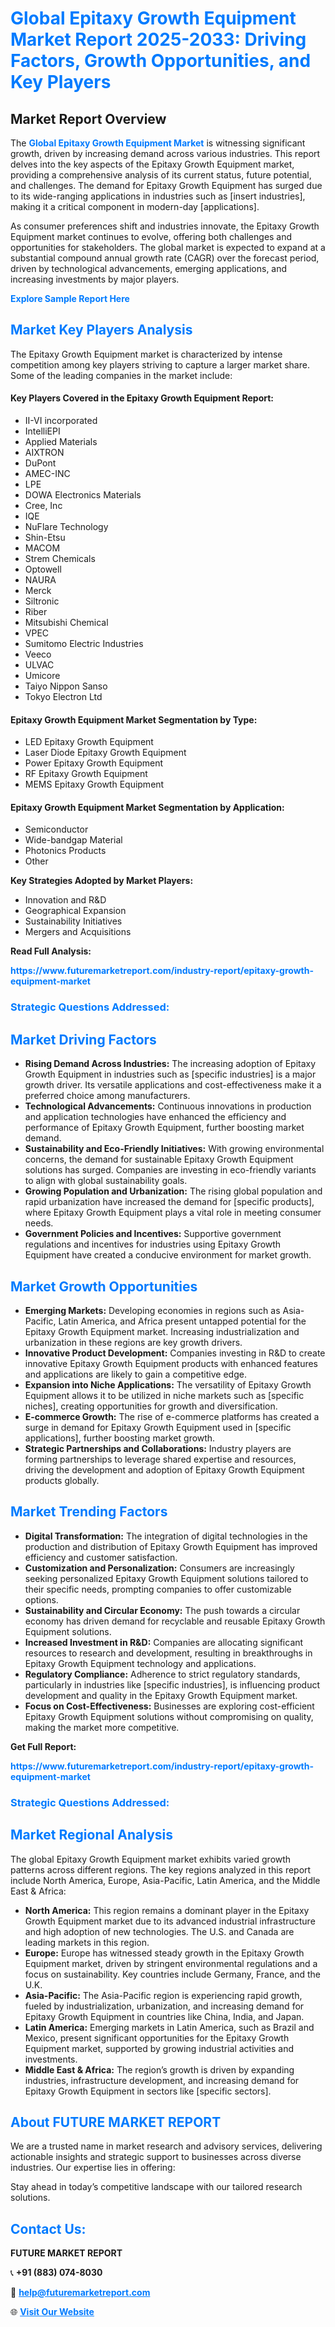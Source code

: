 <h1 style="color: #007BFF;">Global Epitaxy Growth Equipment Market Report 2025-2033: Driving Factors, Growth Opportunities, and Key Players</h1>

<section id="overview">
<h2>Market Report Overview</h2>
<p>The <a href="https://www.futuremarketreport.com/industry-report/epitaxy-growth-equipment-market" style="color: #007BFF; text-decoration: none;"><strong>Global Epitaxy Growth Equipment Market</strong></a> is witnessing significant growth, driven by increasing demand across various industries. This report delves into the key aspects of the Epitaxy Growth Equipment market, providing a comprehensive analysis of its current status, future potential, and challenges. The demand for Epitaxy Growth Equipment has surged due to its wide-ranging applications in industries such as [insert industries], making it a critical component in modern-day [applications].</p>
<p>As consumer preferences shift and industries innovate, the Epitaxy Growth Equipment market continues to evolve, offering both challenges and opportunities for stakeholders. The global market is expected to expand at a substantial compound annual growth rate (CAGR) over the forecast period, driven by technological advancements, emerging applications, and increasing investments by major players.</p>
</section>

<section id="overview">
<p><a href="https://www.futuremarketreport.com/request-sample/reportId=82227" style="color: #007BFF; text-decoration: none;"><strong>Explore Sample Report Here</strong></a></p>
</section>

<section id="key-players">
<h2 style="color: #007BFF;">Market Key Players Analysis</h2>
<p>The Epitaxy Growth Equipment market is characterized by intense competition among key players striving to capture a larger market share. Some of the leading companies in the market include:</p>
<h4>Key Players Covered in the Epitaxy Growth Equipment Report:</h4>
<ul><li>II-VI incorporated</li><li>IntelliEPI</li><li>Applied Materials</li><li>AIXTRON</li><li>DuPont</li><li>AMEC-INC</li><li>LPE</li><li>DOWA Electronics Materials</li><li>Cree, Inc</li><li>IQE</li><li>NuFlare Technology</li><li>Shin-Etsu</li><li>MACOM</li><li>Strem Chemicals</li><li>Optowell</li><li>NAURA</li><li>Merck</li><li>Siltronic</li><li>Riber</li><li>Mitsubishi Chemical</li><li>VPEC</li><li>Sumitomo Electric Industries</li><li>Veeco</li><li>ULVAC</li><li>Umicore</li><li>Taiyo Nippon Sanso</li><li>Tokyo Electron Ltd</li></ul>
<h4>Epitaxy Growth Equipment Market Segmentation by Type:</h4>
<ul><li>LED Epitaxy Growth Equipment</li><li>Laser Diode Epitaxy Growth Equipment</li><li>Power Epitaxy Growth Equipment</li><li>RF Epitaxy Growth Equipment</li><li>MEMS Epitaxy Growth Equipment</li></ul>

<h4>Epitaxy Growth Equipment Market Segmentation by Application:</h4>
<ul><li>Semiconductor</li><li>Wide-bandgap Material</li><li>Photonics Products</li><li>Other</li></ul>
<p><strong>Key Strategies Adopted by Market Players:</strong></p>
<ul>
<li>Innovation and R&D</li>
<li>Geographical Expansion</li>
<li>Sustainability Initiatives</li>
<li>Mergers and Acquisitions</li>
</ul>
</section>

<section>
<p><strong>Read Full Analysis: </strong></p><a href="https://www.futuremarketreport.com/industry-report/epitaxy-growth-equipment-market" style="color: #007BFF; text-decoration: none;"><strong>https://www.futuremarketreport.com/industry-report/epitaxy-growth-equipment-market</strong></a>
<h3 style="color: #007BFF;">Strategic Questions Addressed:</h3>
</section>

<section id="driving-factors">
<h2 style="color: #007BFF;">Market Driving Factors</h2>
<ul>
<li><strong>Rising Demand Across Industries:</strong> The increasing adoption of Epitaxy Growth Equipment in industries such as [specific industries] is a major growth driver. Its versatile applications and cost-effectiveness make it a preferred choice among manufacturers.</li>
<li><strong>Technological Advancements:</strong> Continuous innovations in production and application technologies have enhanced the efficiency and performance of Epitaxy Growth Equipment, further boosting market demand.</li>
<li><strong>Sustainability and Eco-Friendly Initiatives:</strong> With growing environmental concerns, the demand for sustainable Epitaxy Growth Equipment solutions has surged. Companies are investing in eco-friendly variants to align with global sustainability goals.</li>
<li><strong>Growing Population and Urbanization:</strong> The rising global population and rapid urbanization have increased the demand for [specific products], where Epitaxy Growth Equipment plays a vital role in meeting consumer needs.</li>
<li><strong>Government Policies and Incentives:</strong> Supportive government regulations and incentives for industries using Epitaxy Growth Equipment have created a conducive environment for market growth.</li>
</ul>
</section>

<section id="growth-opportunities">
<h2 style="color: #007BFF;">Market Growth Opportunities</h2>
<ul>
<li><strong>Emerging Markets:</strong> Developing economies in regions such as Asia-Pacific, Latin America, and Africa present untapped potential for the Epitaxy Growth Equipment market. Increasing industrialization and urbanization in these regions are key growth drivers.</li>
<li><strong>Innovative Product Development:</strong> Companies investing in R&D to create innovative Epitaxy Growth Equipment products with enhanced features and applications are likely to gain a competitive edge.</li>
<li><strong>Expansion into Niche Applications:</strong> The versatility of Epitaxy Growth Equipment allows it to be utilized in niche markets such as [specific niches], creating opportunities for growth and diversification.</li>
<li><strong>E-commerce Growth:</strong> The rise of e-commerce platforms has created a surge in demand for Epitaxy Growth Equipment used in [specific applications], further boosting market growth.</li>
<li><strong>Strategic Partnerships and Collaborations:</strong> Industry players are forming partnerships to leverage shared expertise and resources, driving the development and adoption of Epitaxy Growth Equipment products globally.</li>
</ul>
</section>

<section id="trending-factors">
<h2 style="color: #007BFF;">Market Trending Factors</h2>
<ul>
<li><strong>Digital Transformation:</strong> The integration of digital technologies in the production and distribution of Epitaxy Growth Equipment has improved efficiency and customer satisfaction.</li>
<li><strong>Customization and Personalization:</strong> Consumers are increasingly seeking personalized Epitaxy Growth Equipment solutions tailored to their specific needs, prompting companies to offer customizable options.</li>
<li><strong>Sustainability and Circular Economy:</strong> The push towards a circular economy has driven demand for recyclable and reusable Epitaxy Growth Equipment solutions.</li>
<li><strong>Increased Investment in R&D:</strong> Companies are allocating significant resources to research and development, resulting in breakthroughs in Epitaxy Growth Equipment technology and applications.</li>
<li><strong>Regulatory Compliance:</strong> Adherence to strict regulatory standards, particularly in industries like [specific industries], is influencing product development and quality in the Epitaxy Growth Equipment market.</li>
<li><strong>Focus on Cost-Effectiveness:</strong> Businesses are exploring cost-efficient Epitaxy Growth Equipment solutions without compromising on quality, making the market more competitive.</li>
</ul>
</section>

<section>
<p><strong>Get Full Report: </strong></p><a href="https://www.futuremarketreport.com/industry-report/epitaxy-growth-equipment-market" style="color: #007BFF; text-decoration: none;"><strong>https://www.futuremarketreport.com/industry-report/epitaxy-growth-equipment-market</strong></a>
<h3 style="color: #007BFF;">Strategic Questions Addressed:</h3>
</section>


<section id="regional-analysis">
<h2 style="color: #007BFF;">Market Regional Analysis</h2>
<p>The global Epitaxy Growth Equipment market exhibits varied growth patterns across different regions. The key regions analyzed in this report include North America, Europe, Asia-Pacific, Latin America, and the Middle East & Africa:</p>
<ul>
<li><strong>North America:</strong> This region remains a dominant player in the Epitaxy Growth Equipment market due to its advanced industrial infrastructure and high adoption of new technologies. The U.S. and Canada are leading markets in this region.</li>
<li><strong>Europe:</strong> Europe has witnessed steady growth in the Epitaxy Growth Equipment market, driven by stringent environmental regulations and a focus on sustainability. Key countries include Germany, France, and the U.K.</li>
<li><strong>Asia-Pacific:</strong> The Asia-Pacific region is experiencing rapid growth, fueled by industrialization, urbanization, and increasing demand for Epitaxy Growth Equipment in countries like China, India, and Japan.</li>
<li><strong>Latin America:</strong> Emerging markets in Latin America, such as Brazil and Mexico, present significant opportunities for the Epitaxy Growth Equipment market, supported by growing industrial activities and investments.</li>
<li><strong>Middle East & Africa:</strong> The region’s growth is driven by expanding industries, infrastructure development, and increasing demand for Epitaxy Growth Equipment in sectors like [specific sectors].</li>
</ul>
</section>

<footer>
<h2 style="color: #007BFF;">About FUTURE MARKET REPORT</h2>
<p>We are a trusted name in market research and advisory services, delivering actionable insights and strategic support to businesses across diverse industries. Our expertise lies in offering:</p>

<p>Stay ahead in today’s competitive landscape with our tailored research solutions.</p>

<h2 style="color: #007BFF;">Contact Us:</h2>
<p><strong>FUTURE MARKET REPORT</strong></p>
<p>📞 <strong>+91 (883) 074-8030</strong></p>
<p>📧 <strong><a href="mailto:help@futuremarketreport.com" style="color: #007BFF;">help@futuremarketreport.com</a></strong></p>
<p>🌐 <strong><a href="https://www.futuremarketreport.com/" style="color: #007BFF;">Visit Our Website</a></strong></p>
</footer>
